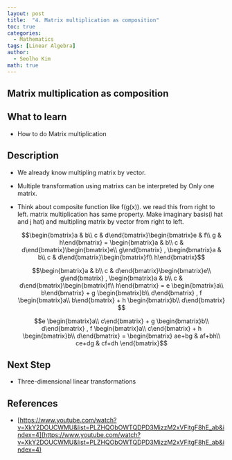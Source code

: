 ```yaml
---
layout: post
title:  "4. Matrix multiplication as composition"
toc: true
categories: 
  - Mathematics
tags: [Linear Algebra]
author:
  - Seolho Kim
math: true
---
```

## Matrix multiplication as composition

## What to learn
- How to do Matrix multiplication

## Description
- We already know multipling matrix by vector.
- Multiple transformation using matrixs can be interpreted by Only one matrix.
- Think about composite function like f(g(x)). we read this from right to left. matrix multiplication has same property. Make imaginary basis(i hat and j hat) and multipling matrix by vector from right to left.

  $$\begin{bmatrix}a & b\\ c & d\end{bmatrix}\begin{bmatrix}e & f\\ g & h\end{bmatrix} = \begin{bmatrix}a & b\\ c & d\end{bmatrix}\begin{bmatrix}e\\ g\end{bmatrix} , \begin{bmatrix}a & b\\ c & d\end{bmatrix}\begin{bmatrix}f\\ h\end{bmatrix}$$

  $$\begin{bmatrix}a & b\\ c & d\end{bmatrix}\begin{bmatrix}e\\ g\end{bmatrix} , \begin{bmatrix}a & b\\ c & d\end{bmatrix}\begin{bmatrix}f\\ h\end{bmatrix} = e \begin{bmatrix}a\\ b\end{bmatrix} + g \begin{bmatrix}b\\ d\end{bmatrix} , f \begin{bmatrix}a\\ b\end{bmatrix} + h \begin{bmatrix}b\\ d\end{bmatrix} $$

  $$e \begin{bmatrix}a\\ c\end{bmatrix} + g \begin{bmatrix}b\\ d\end{bmatrix} , f \begin{bmatrix}a\\ c\end{bmatrix} + h \begin{bmatrix}b\\ d\end{bmatrix} = \begin{bmatrix}
  ae+bg & af+bh\\ 
  ce+dg & cf+dh
  \end{bmatrix}$$

## Next Step
- Three-dimensional linear transformations
## References
- [https://www.youtube.com/watch?v=XkY2DOUCWMU&list=PLZHQObOWTQDPD3MizzM2xVFitgF8hE_ab&index=4](https://www.youtube.com/watch?v=XkY2DOUCWMU&list=PLZHQObOWTQDPD3MizzM2xVFitgF8hE_ab&index=4)
